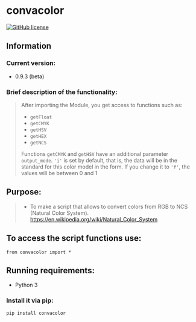 # convacolor
[![GitHub license](https://img.shields.io/github/license/misha153/convacolor)](https://github.com/misha153/convacolor)

## Information
### Current version:
- 0.9.3 (beta)
### Brief description of the functionality:
> After importing the Module, you get access to functions such as:
> - `getFloat`
> - `getCMYK`
> - `getHSV`
> - `getHEX`
> - `getNCS`
> 
> Functions `getCMYK` and `getHSV` have an additional parameter `output_mode`.
> `'i'` is set by default, that is, the data will be in the standard for this color model in the form.
> If you change it to `'f'`, the values will be between 0 and 1

## Purpose: 
>- To make a script that allows to convert colors from RGB to NCS (Natural Color System).
https://en.wikipedia.org/wiki/Natural_Color_System

## To access the script functions use:
`from convacolor import *`

## Running requirements:
- Python 3

### Install it via pip:
```python
pip install convacolor
```
